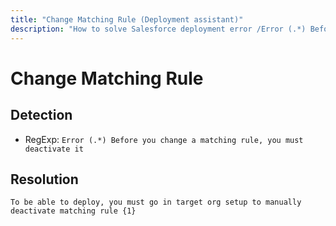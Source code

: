 ```yaml
---
title: "Change Matching Rule (Deployment assistant)"
description: "How to solve Salesforce deployment error /Error (.*) Before you change a matching rule, you must deactivate it"
---
```

<!-- markdownlint-disable MD013 -->
# Change Matching Rule

## Detection

- RegExp: `Error (.*) Before you change a matching rule, you must deactivate it`

## Resolution

```shell
To be able to deploy, you must go in target org setup to manually deactivate matching rule {1}
```
